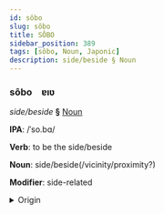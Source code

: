 ```yaml
---
id: sôbo
slug: sôbo
title: SÔBO
sidebar_position: 389
tags: [sôbo, Noun, Japonic]
description: side/beside § Noun
---
```


### sôbo&emsp;<span kind="abugida">ɐıʋ</span>

*side/beside* **§** [Noun](../../tags/Noun)

**IPA**: /ˈso.bɑ/

**Verb**: to be the side/beside

**Noun**: side/beside(/vicinity/proximity?)

**Modifier**: side-related

<details>
    <summary>Origin</summary>
    Japanese 側 soba [so̞ba̠]<br/>
    <em>Japonic Language Family</em>
</details>